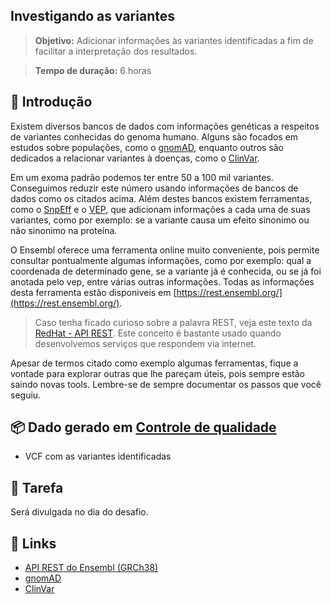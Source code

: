 ## Investigando as variantes

>**Objetivo:** Adicionar informações às variantes identificadas a fim de facilitar a interpretação dos resultados.

>**Tempo de duração:** 6 horas

## 📜 Introdução

Existem diversos bancos de dados com informações genéticas a respeitos de variantes conhecidas do genoma humano. Alguns são focados em estudos sobre populações, como o [gnomAD](https://gnomad.broadinstitute.org/), enquanto outros são dedicados a relacionar variantes à doenças, como o [ClinVar](https://www.ncbi.nlm.nih.gov/clinvar/).

Em um exoma padrão podemos ter entre 50 a 100 mil variantes. Conseguimos reduzir este número usando informações de bancos de dados como os citados acima. Além destes bancos existem ferramentas, como o [SnpEff](http://pcingola.github.io/SnpEff/) e o [VEP](https://www.ensembl.org/info/docs/tools/vep/index.html), que adicionam informações a cada uma de suas variantes, como por exemplo: se a variante causa um efeito sinonimo ou não sinonimo na proteína.

O Ensembl oferece uma ferramenta online muito conveniente, pois permite consultar pontualmente algumas informações, como por exemplo: qual a coordenada de determinado gene, se a variante já é conhecida, ou se já foi anotada pelo vep, entre várias outras informações. Todas as informações desta ferramenta estão disponiveis em [https://rest.ensembl.org/](https://rest.ensembl.org/).

> Caso tenha ficado curioso sobre a palavra REST, veja este texto da [RedHat - API REST](https://www.redhat.com/pt-br/topics/api/what-is-a-rest-api). Este conceito é bastante usado quando desenvolvemos serviços que respondem via internet.

Apesar de termos citado como exemplo algumas ferramentas, fique a vontade para explorar outras que lhe pareçam úteis, pois sempre estão saindo novas tools. Lembre-se de sempre documentar os passos que você seguiu.

## 📦 Dado gerado em [Controle de qualidade](../Dia_2/README.md)

* VCF com as variantes identificadas

## 👷 Tarefa

Será divulgada no dia do desafio.

## 🔗 Links

- [API REST do Ensembl (GRCh38)](https://rest.ensembl.org/)
- [gnomAD](https://gnomad.broadinstitute.org/)
- [ClinVar](https://www.ncbi.nlm.nih.gov/clinvar/)